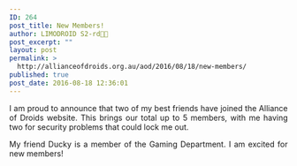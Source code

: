 ```yaml
---
ID: 264
post_title: New Members!
author: LIMODROID S2-rd🔭🔬
post_excerpt: ""
layout: post
permalink: >
  http://allianceofdroids.org.au/aod/2016/08/18/new-members/
published: true
post_date: 2016-08-18 12:36:01
---
```

<p style="text-align: justify;">I am proud to announce that two of my best friends have joined the Alliance of Droids website. This brings our total up to 5 members, with me having two for security problems that could lock me out.</p>
<p style="text-align: justify;">My friend Ducky is a member of the Gaming Department. I am excited for new members!</p>